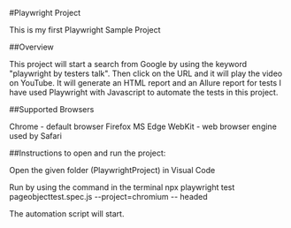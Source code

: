 #Playwright Project


This is my first Playwright Sample Project

##Overview


This project will start a search from Google by using the keyword "playwright by testers talk". Then click on the URL and it will play the video on YouTube.
It will generate an HTML report and an Allure report for tests
I have used Playwright with Javascript to automate the tests in this project.

##Supported Browsers


Chrome - default browser
Firefox
MS Edge
WebKit - web browser engine used by Safari


##Instructions to open and run the project:

Open the given folder (PlaywrightProject) in Visual Code

Run by using the command in the terminal
npx playwright test pageobjecttest.spec.js --project=chromium -- headed 

The automation script will start.
